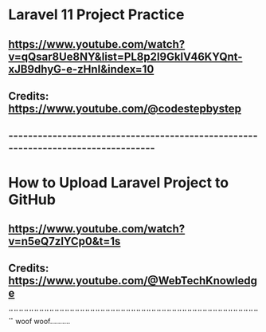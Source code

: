 # Laravel 11 Project Practice

## https://www.youtube.com/watch?v=qQsar8Ue8NY&list=PL8p2I9GklV46KYQnt-xJB9dhyG-e-zHnI&index=10

## Credits: https://www.youtube.com/@codestepbystep

## ---------------------------------------------------------------------------------

# How to Upload Laravel Project to GitHub

## https://www.youtube.com/watch?v=n5eQ7zIYCp0&t=1s

## Credits: https://www.youtube.com/@WebTechKnowledge

⠉⠉⠉⠉⠉⠉⠉⠉⠉⠉⠉⠉⠉⠉⠉⠉⠉⠉⠉⠉⠉⠉⠉⠉⠉⠉⠉⠉⠉⠉⠉⠉⠉⠉⠉⠉⠉⠉⠉⠉⠉⠉⠉⠉⠉⠉⠉⠉⠉⠉
woof woof..........
